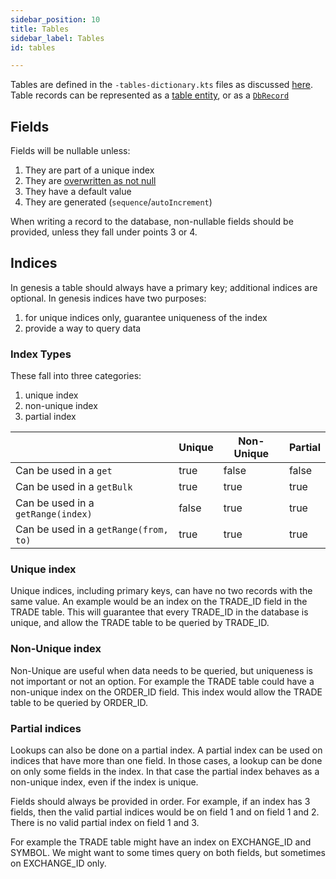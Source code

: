 ```yaml
---
sidebar_position: 10
title: Tables
sidebar_label: Tables
id: tables

---
```


Tables are defined in the `-tables-dictionary.kts` files as discussed [here](../../../data-model/define#tables). Table 
records can be represented as a [table entity](../../entity-types/tables), or as a [`DbRecord`](../../entity-types/dbrecord)

## Fields 

Fields will be nullable unless:
1. They are part of a unique index
2. They are [overwritten as not null](../../../data-model/define#overriding-nullable-fields)
3. They have a default value
4. They are generated (`sequence`/`autoIncrement`)

When writing a record to the database, non-nullable fields should be provided, unless they fall under points 3 or 4. 

## Indices

In genesis a table should always have a primary key; additional indices are optional. In genesis indices have two 
purposes: 

1. for unique indices only, guarantee uniqueness of the index
2. provide a way to query data

### Index Types 
These fall into three categories:

1. unique index 
2. non-unique index
3. partial index

|                                       | Unique | Non-Unique | Partial |
|---------------------------------------|--------|------------|---------|
| Can be used in a `get`                | true   | false      | false   |
| Can be used in a `getBulk`            | true   | true       | true    |
| Can be used in a `getRange(index)`    | false  | true       | true    |
| Can be used in a `getRange(from, to)` | true   | true       | true    |

### Unique index 

Unique indices, including primary keys, can have no two records with the same value. An example would be an index on the 
TRADE_ID field in the TRADE table. This will guarantee that every TRADE_ID in the database is unique, and allow the
TRADE table to be queried by TRADE_ID. 

### Non-Unique index

Non-Unique are useful when data needs to be queried, but uniqueness is not important or not an option. For example the 
TRADE table could have a non-unique index on the ORDER_ID field. This index would allow the TRADE table to be queried 
by ORDER_ID.

### Partial indices

Lookups can also be done on a partial index. A partial index can be used on indices that have more than one field. In 
those cases, a lookup can be done on only some fields in the index. In that case the partial index behaves as a 
non-unique index, even if the index is unique.

Fields should always be provided in order. For example, if an index has 3 fields, then the valid partial indices would 
be on field 1 and on field 1 and 2. There is no valid partial index on field 1 and 3. 

For example the TRADE table might have an index on EXCHANGE_ID and SYMBOL. We might want to some times query on both 
fields, but sometimes on EXCHANGE_ID only.
